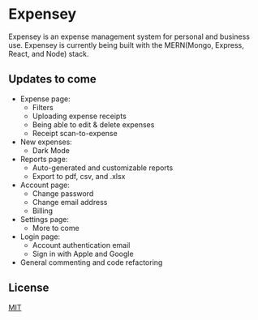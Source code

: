 # Expensey
Expensey is an expense management system for personal and business use. Expensey is currently being built with the MERN(Mongo, Express, React, and Node) stack.

## Updates to come
 * Expense page:
   * Filters
   * Uploading expense receipts
   * Being able to edit & delete expenses
   * Receipt scan-to-expense
 * New expenses:
   * Dark Mode
 * Reports page:
   * Auto-generated and customizable reports
   * Export to pdf, csv, and .xlsx
 * Account page:
   * Change password
   * Change email address
   * Billing
 * Settings page:
   * More to come
 * Login page:
   * Account authentication email
   * Sign in with Apple and Google
 * General commenting and code refactoring
## License
[MIT](https://choosealicense.com/licenses/mit/)

